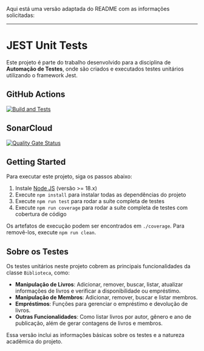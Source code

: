 Aqui está uma versão adaptada do README com as informações solicitadas:

---

# JEST Unit Tests

Este projeto é parte do trabalho desenvolvido para a disciplina de **Automação de Testes**, onde são criados e executados testes unitários utilizando o framework Jest.

## GitHub Actions

[![Build and Tests](https://github.com/ugioni/unit-tests-jest/actions/workflows/node.js.yml/badge.svg?branch=master)](https://github.com/ugioni/unit-tests-jest/actions/workflows/node.js.yml)

## SonarCloud

[![Quality Gate Status](https://sonarcloud.io/api/project_badges/measure?project=ugioni_unit-tests-jest&metric=alert_status)](https://sonarcloud.io/summary/new_code?id=ugioni_unit-tests-jest)

## Getting Started

Para executar este projeto, siga os passos abaixo:

1. Instale [Node JS](https://nodejs.org/) (versão >= 18.x)
1. Execute `npm install` para instalar todas as dependências do projeto
1. Execute `npm run test` para rodar a suíte completa de testes
1. Execute `npm run coverage` para rodar a suíte completa de testes com cobertura de código

Os artefatos de execução podem ser encontrados em `./coverage`. Para removê-los, execute `npm run clean`.

## Sobre os Testes

Os testes unitários neste projeto cobrem as principais funcionalidades da classe `Biblioteca`, como:
- **Manipulação de Livros**: Adicionar, remover, buscar, listar, atualizar informações de livros e verificar a disponibilidade ou empréstimo.
- **Manipulação de Membros**: Adicionar, remover, buscar e listar membros.
- **Empréstimos**: Funções para gerenciar o empréstimo e devolução de livros.
- **Outras Funcionalidades**: Como listar livros por autor, gênero e ano de publicação, além de gerar contagens de livros e membros.


Essa versão inclui as informações básicas sobre os testes e a natureza acadêmica do projeto.